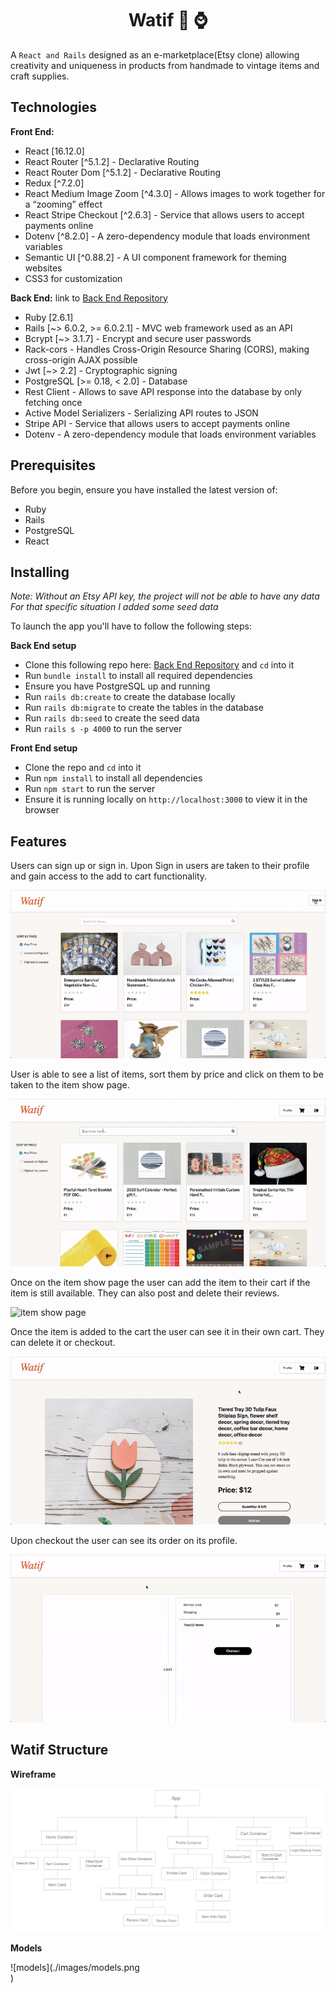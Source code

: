 <h1 align="center">Watif 👜 ⌚️</h1>

A `React and Rails` designed as an e-marketplace(Etsy clone) allowing creativity and uniqueness in products from handmade to vintage items and craft supplies.</p>


## Technologies

**Front End:** 
- React [16.12.0]
- React Router [^5.1.2] - Declarative Routing
- React Router Dom [^5.1.2] - Declarative Routing
- Redux [^7.2.0]
- React Medium Image Zoom [^4.3.0] - Allows images to work together for a “zooming” effect
- React Stripe Checkout [^2.6.3] - Service that allows users to accept payments online
- Dotenv [^8.2.0] - A zero-dependency module that loads environment variables
- Semantic UI [^0.88.2] - A UI component framework for theming websites
- CSS3 for customization


**Back End:** link to [Back End Repository](https://github.com/valentinem1/watif_backend)
- Ruby [2.6.1]
- Rails [~> 6.0.2, >= 6.0.2.1] - MVC web framework used as an API
- Bcrypt [~> 3.1.7] - Encrypt and secure user passwords
- Rack-cors - Handles Cross-Origin Resource Sharing (CORS), making cross-origin AJAX possible
- Jwt [~> 2.2] - Cryptographic signing
- PostgreSQL [>= 0.18, < 2.0] - Database
- Rest Client - Allows to save API response into the database by only fetching once
- Active Model Serializers - Serializing API routes to JSON
- Stripe API - Service that allows users to accept payments online
- Dotenv -  A zero-dependency module that loads environment variables

## Prerequisites
Before you begin, ensure you have installed the latest version of:

- Ruby
- Rails
- PostgreSQL
- React

## Installing
_Note: Without an Etsy API key, the project will not be able to have any data_<br />
_For that specific situation I added some seed data_<br />

To launch the app you'll have to follow the following steps:

**Back End setup**
- Clone this following repo here: [Back End Repository](https://github.com/valentinem1/watif_backend) and `cd` into it
- Run `bundle install` to install all required dependencies
- Ensure you have PostgreSQL up and running
- Run `rails db:create` to create the database locally
- Run `rails db:migrate` to create the tables in the database
- Run `rails db:seed` to create the seed data
- Run `rails s -p 4000` to run the server

**Front End setup**
- Clone the repo and `cd` into it
- Run `npm install` to install all dependencies
- Run `npm start` to run the server
- Ensure it is running locally on `http://localhost:3000` to view it in the browser

## Features

Users can sign up or sign in. Upon Sign in users are taken to their profile and gain access to the add to cart functionality. <br />

![login gif](./images/login.gif)<br />

User is able to see a list of items, sort them by price and click on them to be taken to the item show page.<br />

![home page gif](./images/home-page.gif)<br />

Once on the item show page the user can add the item to their cart if the item is still available. They can also post and delete their reviews.<br />

![item show page](./images/item-show-page.gif)<br />

Once the item is added to the cart the user can see it in their own cart. They can delete it or checkout.<br />

![cart](./images/cart-page.gif)<br />

Upon checkout the user can see its order on its profile.<br />

![orders](./images/orders.gif)

## Watif Structure

**Wireframe**

![project wireframe](./images/final-wireframe.png)<br />

**Models**

![models](./images/models.png<br />)


